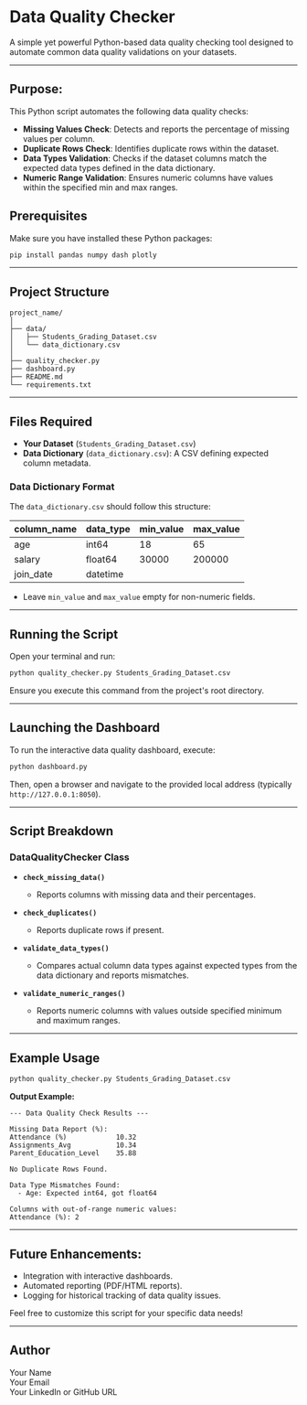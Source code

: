 # Data Quality Checker

A simple yet powerful Python-based data quality checking tool designed to automate common data quality validations on your datasets.

---

## Purpose:
This Python script automates the following data quality checks:

- **Missing Values Check**: Detects and reports the percentage of missing values per column.
- **Duplicate Rows Check**: Identifies duplicate rows within the dataset.
- **Data Types Validation**: Checks if the dataset columns match the expected data types defined in the data dictionary.
- **Numeric Range Validation**: Ensures numeric columns have values within the specified min and max ranges.

## Prerequisites

Make sure you have installed these Python packages:

```bash
pip install pandas numpy dash plotly
```

---

## Project Structure

```
project_name/
│
├── data/
│   ├── Students_Grading_Dataset.csv
│   └── data_dictionary.csv
│
├── quality_checker.py
├── dashboard.py
├── README.md
└── requirements.txt
```

---

## Files Required

- **Your Dataset** (`Students_Grading_Dataset.csv`)
- **Data Dictionary** (`data_dictionary.csv`): A CSV defining expected column metadata.

### Data Dictionary Format

The `data_dictionary.csv` should follow this structure:

| column_name | data_type | min_value | max_value |
|-------------|-----------|-----------|-----------|
| age         | int64     | 18        | 65        |
| salary      | float64   | 30000     | 200000    |
| join_date   | datetime  |           |           |

- Leave `min_value` and `max_value` empty for non-numeric fields.

---

## Running the Script

Open your terminal and run:

```bash
python quality_checker.py Students_Grading_Dataset.csv
```

Ensure you execute this command from the project's root directory.

---

## Launching the Dashboard

To run the interactive data quality dashboard, execute:

```bash
python dashboard.py
```

Then, open a browser and navigate to the provided local address (typically `http://127.0.0.1:8050`).

---

## Script Breakdown

### DataQualityChecker Class

- **`check_missing_data()`**
  - Reports columns with missing data and their percentages.

- **`check_duplicates()`**
  - Reports duplicate rows if present.

- **`validate_data_types()`**
  - Compares actual column data types against expected types from the data dictionary and reports mismatches.

- **`validate_numeric_ranges()`**
  - Reports numeric columns with values outside specified minimum and maximum ranges.

---

## Example Usage

```bash
python quality_checker.py Students_Grading_Dataset.csv
```

**Output Example:**
```
--- Data Quality Check Results ---

Missing Data Report (%):
Attendance (%)            10.32
Assignments_Avg           10.34
Parent_Education_Level    35.88

No Duplicate Rows Found.

Data Type Mismatches Found:
  - Age: Expected int64, got float64

Columns with out-of-range numeric values:
Attendance (%): 2
```

---

## Future Enhancements:
- Integration with interactive dashboards.
- Automated reporting (PDF/HTML reports).
- Logging for historical tracking of data quality issues.

Feel free to customize this script for your specific data needs!

---

## Author

Your Name  
Your Email  
Your LinkedIn or GitHub URL
